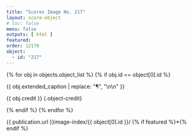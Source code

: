 ```yaml
---
title: "Scores Image No. 217"
layout: score-object
# toc: false
menu: false
outputs: [ html ]
featured: 
order: 12170
object:
  - id: "217"
---
```


{% for obj in objects.object_list %}
{% if obj.id == object[0].id %}

{{ obj.extended_caption | replace: "¶", "\n\n" }}

{{ obj.credit }} {.object-credit}

{% endif %}
{% endfor %}

<div class="object-credit object-url is-print-only">

{{ publication.url }}image-index/{{ object[0].id }}/ {% if featured %}*{% endif %}

</div>
